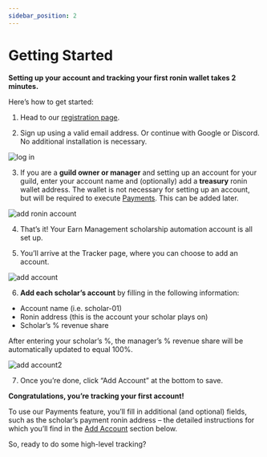 ```yaml
---
sidebar_position: 2
---
```


# Getting Started

**Setting up your account and tracking your first ronin wallet takes 2 minutes.**

Here’s how to get started:

1. Head to our [registration page](https://app.earnalliance.com/).

2. Sign up using a valid email address. Or continue with Google or Discord. No additional installation is necessary.

![log in](01_Getting_Started_Log_In.gif)

3. If you are a **guild owner or manager** and setting up an account for your guild, enter your account name and (optionally) add a **treasury** ronin wallet address. The wallet is not necessary for setting up an account, but will be required to execute [Payments](payments.md). This can be added later. 

![add ronin account](01_Getting_Started_Add_Ronin_Account.gif)

4. That’s it! Your Earn Management scholarship automation account is all set up.

5. You’ll arrive at the Tracker page, where you can choose to add an account.

![add account](02_Tracker_Add_Account1.gif) 

6. **Add each scholar’s account** by filling in the following information:

* Account name (i.e. scholar-01)
* Ronin address (this is the account your scholar plays on)
* Scholar’s % revenue share

After entering your scholar’s %, the manager’s % revenue share will be automatically updated to equal 100%.

![add account2](02_Tracker_Add_Account2.gif)

7. Once you’re done, click “Add Account” at the bottom to save.

**Congratulations, you’re tracking your first account!**

To use our Payments feature, you’ll fill in additional (and optional) fields, such as the 
scholar’s payment ronin address – the detailed instructions for which you’ll find in the
[Add Account](../features/tracker.md#add-account) section below.

So, ready to do some high-level tracking?
